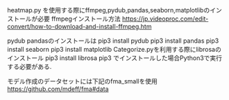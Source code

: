 heatmap.py を使用する際にffmpeg,pydub,pandas,seaborn,matplotlibのインストールが必要
ffmpegインストール方法
https://jp.videoproc.com/edit-convert/how-to-download-and-install-ffmpeg.htm

pydub pandasのインストールは
pip3 install pydub
pip3 install pandas
pip3 install seaborn
pip3 install matplotlib
Categorize.pyを利用する際にlibrosaのインストール
pip3 install librosa
pip3 でインストールした場合Python3で実行する必要がある.

モデル作成のデータセットには下記のfma_smallを使用
https://github.com/mdeff/fma#data